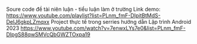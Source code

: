 Soure code đề tài niên luận - tiểu luận làm ở trường
Link demo: https://www.youtube.com/playlist?list=PLnm_fmF-DIpitBtMdS-DelJ6gkpLZmqxx
Project thực tế trong serries hướng dẫn Lập trình Android 2023 https://www.youtube.com/watch?v=7enwxLYs7e0&list=PLnm_fmF-DIpgS88qwSMVcQbGWZTOxpa19
